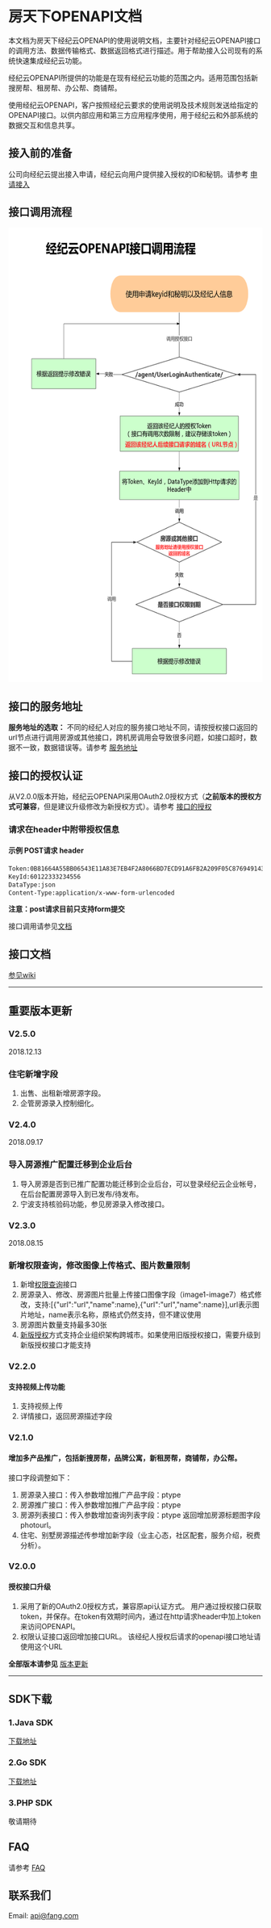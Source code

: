 ﻿# 房天下OPENAPI文档
本文档为房天下经纪云OPENAPI的使用说明文档，主要针对经纪云OPENAPI接口的调用方法、数据传输格式、数据返回格式进行描述。用于帮助接入公司现有的系统快速集成经纪云功能。

经纪云OPENAPI所提供的功能是在现有经纪云功能的范围之内。适用范围包括新搜房帮、租房帮、办公帮、商铺帮。

使用经纪云OPENAPI，客户按照经纪云要求的使用说明及技术规则发送给指定的OPENAPI接口。以供内部应用和第三方应用程序使用，用于经纪云和外部系统的数据交互和信息共享。

## 接入前的准备

公司向经纪云提出接入申请，经纪云向用户提供接入授权的ID和秘钥。请参考  [申请接入](https://github.com/fangjjy/openapi_document/wiki/%E7%94%B3%E8%AF%B7%E6%8E%A5%E5%85%A5)


## 接口调用流程

<img src="https://raw.githubusercontent.com/fangjjy/openapi_document/master/doc_images/authorizationprocess.jpg" width=600 height=900 />

## 接口的服务地址

**服务地址的选取：**
不同的经纪人对应的服务接口地址不同，请按授权接口返回的url节点进行调用房源或其他接口，跨机房调用会导致很多问题，如接口超时，数据不一致，数据错误等。请参考 [服务地址](https://github.com/fangjjy/openapi_document/wiki/%E6%9C%8D%E5%8A%A1%E5%9C%B0%E5%9D%80)


## 接口的授权认证

从V2.0.0版本开始，经纪云OPENAPI采用OAuth2.0授权方式（**之前版本的授权方式可兼容**，但是建议升级修改为新授权方式）。请参考 [接口的授权](https://github.com/fangjjy/openapi_document/wiki/%E6%8E%A5%E5%8F%A3%E7%9A%84%E6%8E%88%E6%9D%83)

### 请求在header中附带授权信息
#### 示例 POST请求 header

```
Token:0B81664A55BB06543E11A83E7EB4F2A8066BD7ECD91A6FB2A209F05C8769491436B71E6360660C5AC17A419A1429B0B26C7482F6C2C3106922617F1FC5BE
KeyId:60122333234556
DataType:json
Content-Type:application/x-www-form-urlencoded
```

**注意：post请求目前只支持form提交**

接口调用请参见[文档](https://github.com/fangjjy/openapi_document/wiki/%E6%8E%A5%E5%8F%A3%E7%9A%84%E8%B0%83%E7%94%A8%E5%8F%8A%E7%A4%BA%E4%BE%8B)

## 接口文档
[参见wiki](https://github.com/fangjjy/openapi_document/wiki/%E5%87%BA%E5%94%AE%E4%BD%8F%E5%AE%85%E6%88%BF%E6%BA%90%E5%AF%BC%E5%85%A5%E6%8E%A5%E5%8F%A3)


***


## 重要版本更新
### V2.5.0
2018.12.13
### 住宅新增字段
1. 出售、出租新增房源字段。
2. 企管房源录入控制细化。
### V2.4.0
2018.09.17
### 导入房源推广配置迁移到企业后台
1. 导入房源是否到已推广配置功能迁移到企业后台，可以登录经纪云企业帐号，在后台配置房源导入到已发布/待发布。
2. 宁波支持核验码功能，参见房源录入修改接口。

### V2.3.0
2018.08.15
### 新增权限查询，修改图像上传格式、图片数量限制
1. 新增[权限查询](https://github.com/fangjjy/openapi_document/wiki/%E6%9D%83%E9%99%90%E6%9F%A5%E8%AF%A2%E6%8E%A5%E5%8F%A3)接口
2. 房源录入、修改、房源图片批量上传接口图像字段（image1-image7）格式修改，支持:[{"url":"url","name":name},{"url":"url","name":name}],url表示图片地址，name表示名称，原格式仍然支持，但不建议使用
3. 房源图片数量支持最多30张
4. [新版授权](https://github.com/fangjjy/openapi_document/wiki/%E6%8E%A5%E5%8F%A3%E7%9A%84%E6%8E%88%E6%9D%83)方式支持企业组织架构跨城市。如果使用旧版授权接口，需要升级到新版授权接口才能支持

### V2.2.0
#### 支持视频上传功能
1. 支持视频上传
2. 详情接口，返回房源描述字段

### V2.1.0
#### 增加多产品推广，包括新搜房帮，品牌公寓，新租房帮，商铺帮，办公帮。

接口字段调整如下：
1. 房源录入接口：传入参数增加推广产品字段：ptype 
2. 房源推广接口：传入参数增加推广产品字段：ptype 
3. 房源列表接口：传入参数增加查询列表字段：ptype  返回增加房源标题图字段photourl。
4. 住宅、别墅房源描述传参增加新字段（业主心态，社区配套，服务介绍，税费分析）。

### V2.0.0
#### 授权接口升级

1. 采用了新的OAuth2.0授权方式，兼容原api认证方式。
用户通过授权接口获取token，并保存。在token有效期时间内，通过在http请求header中加上token来访问OPENAPI。
2. 权限认证接口返回增加接口URL。
    该经纪人授权后请求的openapi接口地址请使用这个URL


**全部版本请参见** [版本更新](https://github.com/fangjjy/openapi_document/wiki/%E7%89%88%E6%9C%AC%E6%9B%B4%E6%96%B0)

***

## SDK下载
### 1.Java SDK

  [下载地址](https://github.com/fangjjy/openapi_sdk_java) 
 
### 2.Go SDK

  [下载地址](https://github.com/fangjjy/openapi-go-sdk)

### 3.PHP SDK

敬请期待


## FAQ
请参考 [FAQ](https://github.com/fangjjy/openapi_document/wiki/FAQ)

## 联系我们
Email: api@fang.com

